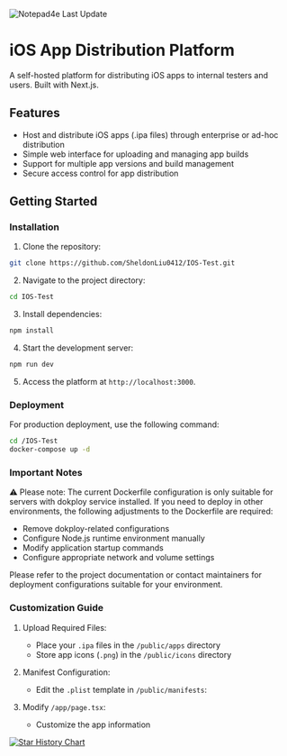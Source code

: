 ![Notepad4e Last Update](https://img.shields.io/eclipse-marketplace/last-update/notepad4e)

# iOS App Distribution Platform

A self-hosted platform for distributing iOS apps to internal testers and users. Built with Next.js.

## Features

- Host and distribute iOS apps (.ipa files) through enterprise or ad-hoc distribution
- Simple web interface for uploading and managing app builds
- Support for multiple app versions and build management
- Secure access control for app distribution

## Getting Started

### Installation

1. Clone the repository:

```bash
git clone https://github.com/SheldonLiu0412/IOS-Test.git
```

2. Navigate to the project directory:

```bash
cd IOS-Test
```

3. Install dependencies:

```bash
npm install
```

4. Start the development server:

```bash
npm run dev
```

5. Access the platform at `http://localhost:3000`.

### Deployment

For production deployment, use the following command:

```bash
cd /IOS-Test
docker-compose up -d
```

### Important Notes

⚠️ Please note: The current Dockerfile configuration is only suitable for servers with dokploy service installed. If you need to deploy in other environments, the following adjustments to the Dockerfile are required:

- Remove dokploy-related configurations
- Configure Node.js runtime environment manually
- Modify application startup commands
- Configure appropriate network and volume settings

Please refer to the project documentation or contact maintainers for deployment configurations suitable for your environment.

### Customization Guide

1. Upload Required Files:
   - Place your `.ipa` files in the `/public/apps` directory
   - Store app icons (`.png`) in the `/public/icons` directory

2. Manifest Configuration:
   - Edit the `.plist` template in `/public/manifests`:

3. Modify `/app/page.tsx`:
   - Customize the app information

[![Star History Chart](https://api.star-history.com/svg?repos=SheldonLiu0412/IOS-Test&type=Date)](https://star-history.com/#SheldonLiu0412/IOS-Test&Date)





